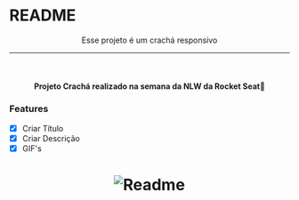 # README
<p align="center"> Esse projeto é um crachá responsivo </p>



---
<br>

<h4 align="center"> 
  Projeto Crachá realizado na semana da NLW da Rocket Seat🚀 
  </h4>

### Features
- [X] Criar Título
- [X] Criar Descrição
- [X] GIF's

<h1 align="center">
  <img alt="Readme" title="Readme" src="./Readme.Gif.gif" />
</h1>
